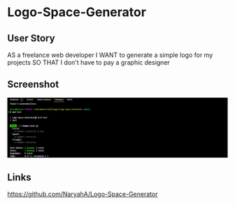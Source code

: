 # Logo-Space-Generator


## User Story 
AS a freelance web developer
I WANT to generate a simple logo for my projects
SO THAT I don't have to pay a graphic designer

## Screenshot
![alt text](images/LogoSpaceGenerator.png)

## Links
https://github.com/NaryahA/Logo-Space-Generator
